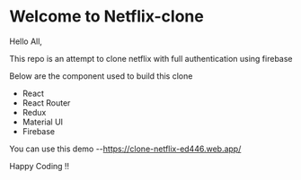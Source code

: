 # Welcome to Netflix-clone
Hello All,

This repo is an attempt to clone netflix with full authentication using firebase

Below are the component used to build this clone

- React
- React Router
- Redux
- Material UI
- Firebase

You can use this demo --https://clone-netflix-ed446.web.app/

Happy Coding !!
